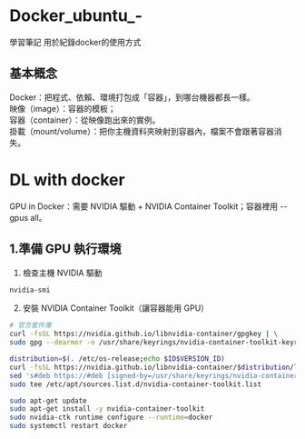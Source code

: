 # Docker_ubuntu_-
學習筆記 用於紀錄docker的使用方式


## 基本概念
Docker：把程式、依賴、環境打包成「容器」，到哪台機器都長一樣。  
映像（image）：容器的模板；  
容器（container）：從映像跑出來的實例。  
掛載（mount/volume）：把你主機資料夾映射到容器內，檔案不會跟著容器消失。  
# DL with docker
GPU in Docker：需要 NVIDIA 驅動 + NVIDIA Container Toolkit；容器裡用 --gpus all。  
## 1.準備 GPU 執行環境
1. 檢查主機 NVIDIA 驅動  
```bash
nvidia-smi
```
2. 安裝 NVIDIA Container Toolkit（讓容器能用 GPU）
```bash
# 官方套件庫
curl -fsSL https://nvidia.github.io/libnvidia-container/gpgkey | \
sudo gpg --dearmor -o /usr/share/keyrings/nvidia-container-toolkit-keyring.gpg

distribution=$(. /etc/os-release;echo $ID$VERSION_ID)
curl -fsSL https://nvidia.github.io/libnvidia-container/$distribution/libnvidia-container.list | \
sed 's#deb https://#deb [signed-by=/usr/share/keyrings/nvidia-container-toolkit-keyring.gpg] https://#g' | \
sudo tee /etc/apt/sources.list.d/nvidia-container-toolkit.list

sudo apt-get update
sudo apt-get install -y nvidia-container-toolkit
sudo nvidia-ctk runtime configure --runtime=docker
sudo systemctl restart docker
